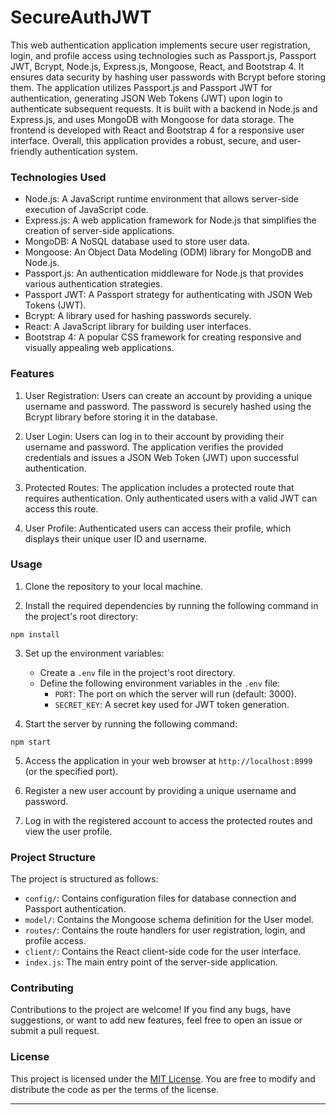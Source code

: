 # SecureAuthJWT

This web authentication application implements secure user registration, login, and profile access using technologies such as Passport.js, Passport JWT, Bcrypt, Node.js, Express.js, Mongoose, React, and Bootstrap 4. It ensures data security by hashing user passwords with Bcrypt before storing them. The application utilizes Passport.js and Passport JWT for authentication, generating JSON Web Tokens (JWT) upon login to authenticate subsequent requests. It is built with a backend in Node.js and Express.js, and uses MongoDB with Mongoose for data storage. The frontend is developed with React and Bootstrap 4 for a responsive user interface. Overall, this application provides a robust, secure, and user-friendly authentication system.

### Technologies Used

- Node.js: A JavaScript runtime environment that allows server-side execution of JavaScript code.
- Express.js: A web application framework for Node.js that simplifies the creation of server-side applications.
- MongoDB: A NoSQL database used to store user data.
- Mongoose: An Object Data Modeling (ODM) library for MongoDB and Node.js.
- Passport.js: An authentication middleware for Node.js that provides various authentication strategies.
- Passport JWT: A Passport strategy for authenticating with JSON Web Tokens (JWT).
- Bcrypt: A library used for hashing passwords securely.
- React: A JavaScript library for building user interfaces.
- Bootstrap 4: A popular CSS framework for creating responsive and visually appealing web applications.

### Features

1. User Registration: Users can create an account by providing a unique username and password. The password is securely hashed using the Bcrypt library before storing it in the database.

2. User Login: Users can log in to their account by providing their username and password. The application verifies the provided credentials and issues a JSON Web Token (JWT) upon successful authentication.

3. Protected Routes: The application includes a protected route that requires authentication. Only authenticated users with a valid JWT can access this route.

4. User Profile: Authenticated users can access their profile, which displays their unique user ID and username.

### Usage

1. Clone the repository to your local machine.

2. Install the required dependencies by running the following command in the project's root directory:

```
npm install
```

3. Set up the environment variables:

   - Create a `.env` file in the project's root directory.
   - Define the following environment variables in the `.env` file:
     - `PORT`: The port on which the server will run (default: 3000).
     - `SECRET_KEY`: A secret key used for JWT token generation.

4. Start the server by running the following command:

```
npm start
```

5. Access the application in your web browser at `http://localhost:8999` (or the specified port).

6. Register a new user account by providing a unique username and password.

7. Log in with the registered account to access the protected routes and view the user profile.

### Project Structure

The project is structured as follows:

- `config/`: Contains configuration files for database connection and Passport authentication.
- `model/`: Contains the Mongoose schema definition for the User model.
- `routes/`: Contains the route handlers for user registration, login, and profile access.
- `client/`: Contains the React client-side code for the user interface.
- `index.js`: The main entry point of the server-side application.

### Contributing

Contributions to the project are welcome! If you find any bugs, have suggestions, or want to add new features, feel free to open an issue or submit a pull request.

### License

This project is licensed under the [MIT License](https://opensource.org/licenses/MIT). You are free to modify and distribute the code as per the terms of the license.

---

